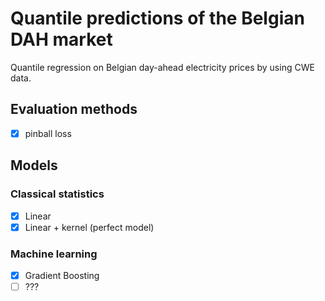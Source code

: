 # Quantile predictions of the Belgian DAH market
 
Quantile regression on Belgian day-ahead electricity prices by using CWE data.

## Evaluation methods

- [x] pinball loss

## Models

### Classical statistics

- [x] Linear
- [x] Linear + kernel (perfect model)

### Machine learning

- [x] Gradient Boosting
- [ ] ???
